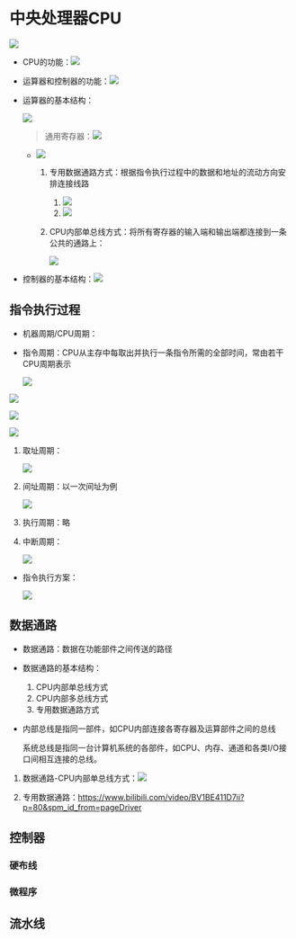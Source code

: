 # 中央处理器CPU

![](https://cdn.jsdelivr.net/gh/zweix123/CS-notes-img@master/Computer-Organization&Architecture/CPU的基本结构全家福.jpg)

+ CPU的功能：![](https://cdn.jsdelivr.net/gh/zweix123/CS-notes-img@master/Computer-Organization&Architecture/CPU功能.jpg)

+ 运算器和控制器的功能：![](https://cdn.jsdelivr.net/gh/zweix123/CS-notes-img@master/Computer-Organization&Architecture/运算器和控制器的功能.jpg)

+ 运算器的基本结构：

  ![](https://cdn.jsdelivr.net/gh/zweix123/CS-notes-img@master/Computer-Organization&Architecture/CPU运算器结构.jpg)

  > 通用寄存器：![](https://cdn.jsdelivr.net/gh/zweix123/CS-notes-img@master/Computer-Organization&Architecture/通用寄存器.jpg)

  + ![](https://cdn.jsdelivr.net/gh/zweix123/CS-notes-img@master/Computer-Organization&Architecture/运算器的基本结构1.jpg)

    1. 专用数据通路方式：根据指令执行过程中的数据和地址的流动方向安排连接线路

       1. ![](https://cdn.jsdelivr.net/gh/zweix123/CS-notes-img@master/Computer-Organization&Architecture/运算器和寄存器的连接1.jpg)
       2. ![](https://cdn.jsdelivr.net/gh/zweix123/CS-notes-img@master/Computer-Organization&Architecture/ALU和计算器的连接2.jpg)

    2. CPU内部单总线方式：将所有寄存器的输入端和输出端都连接到一条公共的通路上：

       ![](https://cdn.jsdelivr.net/gh/zweix123/CS-notes-img@master/Computer-Organization&Architecture/ALU和寄存器的连接3.jpg)

       

+ 控制器的基本结构：![](https://cdn.jsdelivr.net/gh/zweix123/CS-notes-img@master/Computer-Organization&Architecture/CPU控制器结构.jpg)

## 指令执行过程

+ 机器周期/CPU周期：

+ 指令周期：CPU从主存中每取出并执行一条指令所需的全部时间，常由若干CPU周期表示

  ![](https://cdn.jsdelivr.net/gh/zweix123/CS-notes-img@master/Computer-Organization&Architecture/机器周期和指令周期的关系.jpg)

![](https://cdn.jsdelivr.net/gh/zweix123/CS-notes-img@master/Computer-Organization&Architecture/指令周期.jpg)

![](https://cdn.jsdelivr.net/gh/zweix123/CS-notes-img@master/Computer-Organization&Architecture/指令周期比较.jpg)

![](https://cdn.jsdelivr.net/gh/zweix123/CS-notes-img@master/Computer-Organization&Architecture/指令周期流程.jpg)

1. 取址周期：

   ![](https://cdn.jsdelivr.net/gh/zweix123/CS-notes-img@master/Computer-Organization&Architecture/取址周期.jpg)

2. 间址周期：以一次间址为例

   ![](https://cdn.jsdelivr.net/gh/zweix123/CS-notes-img@master/Computer-Organization&Architecture/间址周期.jpg)

3. 执行周期：略

4. 中断周期：

   ![](https://cdn.jsdelivr.net/gh/zweix123/CS-notes-img@master/Computer-Organization&Architecture/中断周期.jpg)

+ 指令执行方案：

  ![](https://cdn.jsdelivr.net/gh/zweix123/CS-notes-img@master/Computer-Organization&Architecture/指令执行方案.jpg)

## 数据通路

+ 数据通路：数据在功能部件之间传送的路径

+ 数据通路的基本结构：

  1. CPU内部单总线方式
  2. CPU内部多总线方式
  3. 专用数据通路方式

+ 内部总线是指同一部件，如CPU内部连接各寄存器及运算部件之间的总线

  系统总线是指同一台计算机系统的各部件，如CPU、内存、通道和各类I/O接口间相互连接的总线。



1. 数据通路-CPU内部单总线方式：![](https://cdn.jsdelivr.net/gh/zweix123/CS-notes-img@master/Computer-Organization&Architecture/数据通路-CPU内部单总线方式.jpg)

2. 专用数据通路：https://www.bilibili.com/video/BV1BE411D7ii?p=80&spm_id_from=pageDriver

## 控制器

### 硬布线

### 微程序



## 流水线
